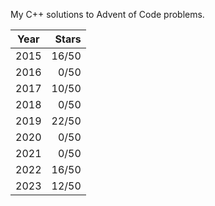 My C++ solutions to Advent of Code problems.

| Year | Stars |
|------|------:|
| 2015 | 16/50 |
| 2016 |  0/50 |
| 2017 | 10/50 |
| 2018 |  0/50 |
| 2019 | 22/50 |
| 2020 |  0/50 |
| 2021 |  0/50 |
| 2022 | 16/50 |
| 2023 | 12/50 |
